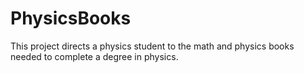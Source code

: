 # PhysicsBooks
This project directs a physics student to the math and physics books needed to complete a degree in physics.
